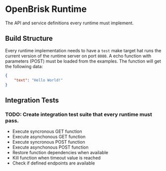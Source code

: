 # OpenBrisk Runtime

The API and service definitions every runtime must implement.

## Build Structure

Every runtime implementation needs to have a `test` make target hat runs the current version 
of the runtime server on port `8080`. A echo function with parameters (POST) must be
loaded from the examples. The function will get the following data:

```json
{
	"text": "Hello World!"
}
```

## Integration Tests

### TODO: Create integration test suite that every runtime must pass.

- Execute syncronous GET function
- Execute asynchonous GET function
- Execute syncronous POST function
- Execute asynchonous POST function
- Restore function dependencies when available
- Kill function when timeout value is reached
- Check if defined endpoints are available
